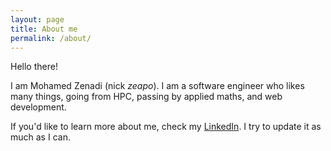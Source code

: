 ```yaml
---
layout: page
title: About me
permalink: /about/
---
```


Hello there!

I am Mohamed Zenadi (nick *zeapo*). I am a software engineer who likes many things, going from HPC, passing by applied maths, and web development. 

If you'd like to learn more about me, check my [LinkedIn](https://www.linkedin.com/in/zenadi). I try to update it as much as I can.
